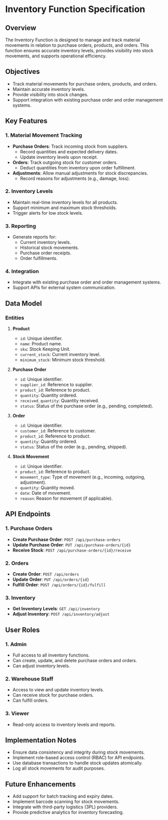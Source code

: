 # Inventory Function Specification

## Overview
The Inventory Function is designed to manage and track material movements in relation to purchase orders, products, and orders. This function ensures accurate inventory levels, provides visibility into stock movements, and supports operational efficiency.

## Objectives
- Track material movements for purchase orders, products, and orders.
- Maintain accurate inventory levels.
- Provide visibility into stock changes.
- Support integration with existing purchase order and order management systems.

## Key Features

### 1. Material Movement Tracking
- **Purchase Orders**: Track incoming stock from suppliers.
  - Record quantities and expected delivery dates.
  - Update inventory levels upon receipt.
- **Orders**: Track outgoing stock for customer orders.
  - Deduct quantities from inventory upon order fulfillment.
- **Adjustments**: Allow manual adjustments for stock discrepancies.
  - Record reasons for adjustments (e.g., damage, loss).

### 2. Inventory Levels
- Maintain real-time inventory levels for all products.
- Support minimum and maximum stock thresholds.
- Trigger alerts for low stock levels.

### 3. Reporting
- Generate reports for:
  - Current inventory levels.
  - Historical stock movements.
  - Purchase order receipts.
  - Order fulfillments.

### 4. Integration
- Integrate with existing purchase order and order management systems.
- Support APIs for external system communication.

## Data Model

### Entities
1. **Product**
   - `id`: Unique identifier.
   - `name`: Product name.
   - `sku`: Stock Keeping Unit.
   - `current_stock`: Current inventory level.
   - `minimum_stock`: Minimum stock threshold.

2. **Purchase Order**
   - `id`: Unique identifier.
   - `supplier_id`: Reference to supplier.
   - `product_id`: Reference to product.
   - `quantity`: Quantity ordered.
   - `received_quantity`: Quantity received.
   - `status`: Status of the purchase order (e.g., pending, completed).

3. **Order**
   - `id`: Unique identifier.
   - `customer_id`: Reference to customer.
   - `product_id`: Reference to product.
   - `quantity`: Quantity ordered.
   - `status`: Status of the order (e.g., pending, shipped).

4. **Stock Movement**
   - `id`: Unique identifier.
   - `product_id`: Reference to product.
   - `movement_type`: Type of movement (e.g., incoming, outgoing, adjustment).
   - `quantity`: Quantity moved.
   - `date`: Date of movement.
   - `reason`: Reason for movement (if applicable).

## API Endpoints

### 1. Purchase Orders
- **Create Purchase Order**: `POST /api/purchase-orders`
- **Update Purchase Order**: `PUT /api/purchase-orders/{id}`
- **Receive Stock**: `POST /api/purchase-orders/{id}/receive`

### 2. Orders
- **Create Order**: `POST /api/orders`
- **Update Order**: `PUT /api/orders/{id}`
- **Fulfill Order**: `POST /api/orders/{id}/fulfill`

### 3. Inventory
- **Get Inventory Levels**: `GET /api/inventory`
- **Adjust Inventory**: `POST /api/inventory/adjust`

## User Roles

### 1. Admin
- Full access to all inventory functions.
- Can create, update, and delete purchase orders and orders.
- Can adjust inventory levels.

### 2. Warehouse Staff
- Access to view and update inventory levels.
- Can receive stock for purchase orders.
- Can fulfill orders.

### 3. Viewer
- Read-only access to inventory levels and reports.

## Implementation Notes
- Ensure data consistency and integrity during stock movements.
- Implement role-based access control (RBAC) for API endpoints.
- Use database transactions to handle stock updates atomically.
- Log all stock movements for audit purposes.

## Future Enhancements
- Add support for batch tracking and expiry dates.
- Implement barcode scanning for stock movements.
- Integrate with third-party logistics (3PL) providers.
- Provide predictive analytics for inventory forecasting.
